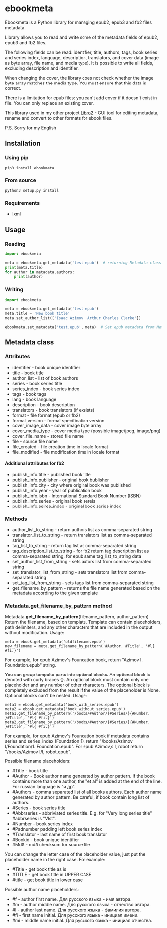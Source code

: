 # ebookmeta

Ebookmeta is a Python library for managing epub2, epub3 and fb2 files metadata.

Library allows you to read and write some of the metadata fields of epub2, epub3 and fb2 files.

The following fields can be read: identifier, title, authors, tags, book series and series index, language, description, translators, and cover data (image as byte array, file name, and media type).
It is possible to write all fields, excluding description and identifier.

When changing the cover, the library does not check whether the image byte array matches the media type. You must ensure that this data is correct.

There is a limitation for epub files: you can't add cover if it doesn't exist in file. You can only replace an existing cover.

This library used in my other project [Libro2](https://github.com/dnkorpushov/libro2) - GUI tool for editing metadata, rename and convert to other formats for ebook files.

P.S. 
Sorry for my English

## Installation
### Using pip
```pip3 install ebookmeta```
### From source
```python3 setup.py install```
### Requirements
* lxml

## Usage

### Reading
```python
import ebookmeta

meta = ebookmeta.get_metadata('test.epub')  # returning Metadata class
print(meta.title)
for author in metadata.authors:
    print(author)
```

### Writing
```python
import ebookmeta

meta = ebookmeta.get_metadata('test.epub')
meta.title = 'New book title'
meta.set_author_list(['Isaac Azimov, Arthur Charles Clarke'])

ebookmeta.set_metadata('test.epub', meta)  # Set epub metadata from Metadata class
```

## Metadata class

### Attributes
* identifier - book unique identifier
* title - book title
* author_list - list of book authors
* series - book series title
* series_index - book series index
* tags - book tags
* lang - book language
* description - book description
* translators - book translators (if exsists)
* format - file format (epub or fb2)
* format_version - format specification version 
* cover_image_data - cover image byte array
* cover_media_type - cover media type (possible image/jpeg, image/png)
* cover_file_name - stored file name
* file - source file name
* file_created - file creation time in locale format
* file_modified - file modification time in locale format

#### Additional attributes for fb2 
* publish_info.title - published book title
* publish_info.publisher - original book bublisher
* publish_info.city - city where original book was published
* publish_info.year - year of publication book
* publish_info.isbn - International Standard Book Number (ISBN)
* publish_info.series - original book sereis
* publish_info.seires_index - original book series index

### Methods 
* author_list_to_string - return authors list as comma-separated string
* translator_list_to_string - return translators list as comma-separated string
* tag_list_to_string - return tag list as comma-separated string
* tag_description_list_to_string - for fb2 return tag description  list as comma-separated string, for epub same tag_list_to_string data
* set_author_list_from_string - sets autors list from comma-separated string
* set_translator_list_from_string - sets translators list from comma-separated string
* set_tag_list_from_string - sets tags list from comma-separated string
* get_filename_by_pattern - returns the file name generated based on the metadata according to the given template


### Metadata.get_filename_by_pattern method
Metadata.**get_filename_by_pattern**(filename_pattern, author_pattern)
Return the filename, based on template.
Template can contain placeholders, path delimiters, and any other characters that are included in the output without modification. 
Usage:
```
meta = ebook.get_metadata('oldfilename.epub')
new_filename = meta.get_filename_by_pattern('#Author. #Title', '#l{ #fi.}')
```
For example, for epub Azimov's Foundation book, return "Azimov I. Foundation.epub" string.

You can group tempalte parts into optional blocks. An optional block is denoted with curly braces {}. An optional block must contain only one placeholder and any number of other characters. The optional block is completely excluded from the result if the value of the placeholder is None. Optional blocks can't be nested.
Usage:
```
meta1 = ebook.get_metadata('book_with_series.epub')
meta2 = ebook.get_metadata('book_without_series.epub')
meta1.get_filename_by_pattern('/books/#Author/{#Series/}{#Number. }#Title', '#l{ #fi.}')
meta2.get_filename_by_pattern('/books/#Author/{#Series/}{#Number. }#Title', '#l{ #fi.}')

```
For example, for epub Azimov's Foundation book if metadata contains series and series_index (Foundation 1), return "/books/Azimov I/Foundation/1. Foundation.epub".
For epub Azimov,s I, robot return "/books/Azimov I/I, robot.epub".

Possible filename placeholders:
- #Title - book title
- #Author - Book author name generated by author pattern. If the book contains more than one author, the "et al" is added at the end of the line. For russian language is "и др".
- #Authors - comma separated list of all books authors. Each author name generated by author pattern. Be careful, if book contain long list of authors.
- #Series - book series title
- #Abbrseries - abbriviated series title. E.g. for "Very long series title" #abbrseries is "Vlst".
- #Number - book series index
- #Padnumber padding left book series index
- #Translator - last name of first book translator
- #Bookid - book unique identifier
- #Md5 - md5 checksum for source file 

Уou can change the letter case of the placeholder value, just put the placeholder name in the right case.
For example:
- #Title - get book title as is
- #TITLE - get book title in UPPER CASE
- #title - get book title in lower case

Possible author name placeholders:
- #f - author first name. Для русского языка - имя автора.
- #m - author middle name. Для русского языка - отчество автора.
- #l - author last name. Для русского языка - фамилия автора.
- #fi - first name initial. Для русского языка - инициал имени.
- #mi - middle name initial. Для русского языка - инициал отчества.







